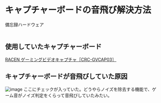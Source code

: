 # キャプチャーボードの音飛び解決方法
<tag>備忘録</tag><tag>ハードウェア</tag>
<br>
<br>

## 使用していたキャプチャーボード
[RACEN ゲーミングビデオキャプチャ［CRC-GVCAP03］](https://amzn.asia/d/cyl4fxp)
<br>
## キャプチャーボードが音飛びしていた原因
![image](/article/assets/img/GBCz9H4bUAAVltM.png)
ここにチェックが入っていた。どうやらノイズを除去する機能で、ゲーム音がノイズ判定をくらって音飛びしていたみたい。